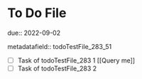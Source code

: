 # To Do File

due:: 2022-09-02

metadatafield:: todoTestFile_283\_51

- [ ] Task of todoTestFile_283 1 [[Query me]]
- [ ] Task of todoTestFile_283 2
